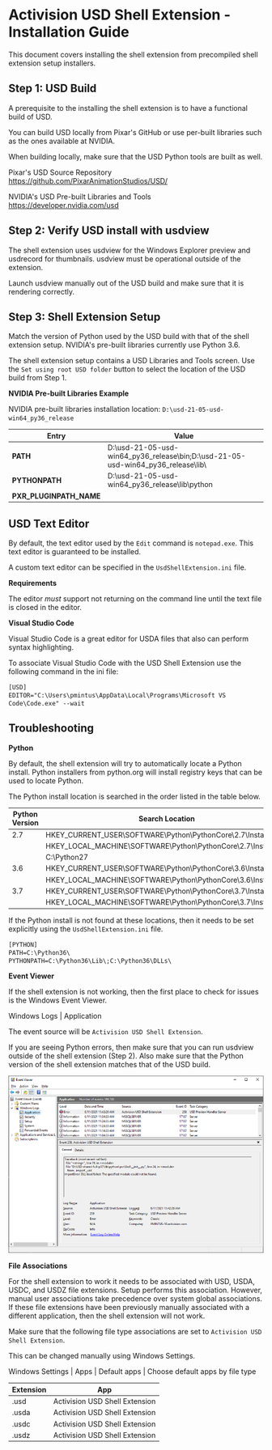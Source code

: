Activision USD Shell Extension - Installation Guide
===================================================

This document covers installing the shell extension from precompiled shell extension setup installers.

Step 1: USD Build
-----------------

A prerequisite to the installing the shell extension is to have a functional build of USD. 

You can build USD locally from Pixar's GitHub or use per-built libraries such as the ones available at NVIDIA.

When building locally, make sure that the USD Python tools are built as well.

Pixar's USD Source Repository  
https://github.com/PixarAnimationStudios/USD/

NVIDIA's USD Pre-built Libraries and Tools  
https://developer.nvidia.com/usd


Step 2: Verify USD install with usdview
---------------------------------------

The shell extension uses usdview for the Windows Explorer preview and usdrecord for thumbnails. usdview must be operational outside of the extension.

Launch usdview manually out of the USD build and make sure that it is rendering correctly.


Step 3: Shell Extension Setup
-----------------------------

Match the version of Python used by the USD build with that of the shell extension setup. NVIDIA's pre-built libraries currently use Python 3.6.

The shell extension setup contains a USD Libraries and Tools screen. Use the `Set using root USD folder` button to select the location of the USD build from Step 1.

**NVIDIA Pre-built Libraries Example**

NVIDIA pre-built libraries installation location: `D:\usd-21-05-usd-win64_py36_release`

| Entry                    | Value                                                                             |
|-                         |-                                                                                  |
| **PATH**                 | D:\usd-21-05-usd-win64_py36_release\bin\;D:\usd-21-05-usd-win64_py36_release\lib\ |
| **PYTHONPATH**           | D:\usd-21-05-usd-win64_py36_release\lib\python                                    |
| **PXR_PLUGINPATH_NAME**  |                                                                                   |


USD Text Editor
---------------
By default, the text editor used by the `Edit` command is `notepad.exe`. This text editor is guaranteed to be installed.

A custom text editor can be specified in the `UsdShellExtension.ini` file. 

**Requirements**

The editor *must* support not returning on the command line until the text file is closed in the editor.


**Visual Studio Code**

Visual Studio Code is a great editor for USDA files that also can perform syntax highlighting.

To associate Visual Studio Code with the USD Shell Extension use the following command in the ini file:

```
[USD]
EDITOR="C:\Users\pmintus\AppData\Local\Programs\Microsoft VS Code\Code.exe" --wait
```


Troubleshooting
---------------

**Python**

By default, the shell extension will try to automatically locate a Python install. Python installers from python.org will install registry keys that can be used to locate Python.

The Python install location is searched in the order listed in the table below.

| Python Version | Search Location                                               |
|-               |-                                                              |
| 2.7            | HKEY_CURRENT_USER\SOFTWARE\Python\PythonCore\2.7\InstallPath  |
|                | HKEY_LOCAL_MACHINE\SOFTWARE\Python\PythonCore\2.7\InstallPath |
|                | C:\Python27                                                   |
| 3.6            | HKEY_CURRENT_USER\SOFTWARE\Python\PythonCore\3.6\InstallPath  |
|                | HKEY_LOCAL_MACHINE\SOFTWARE\Python\PythonCore\3.6\InstallPath |
| 3.7            | HKEY_CURRENT_USER\SOFTWARE\Python\PythonCore\3.7\InstallPath  |
|                | HKEY_LOCAL_MACHINE\SOFTWARE\Python\PythonCore\3.7\InstallPath |

If the Python install is not found at these locations, then it needs to be set explicitly using the `UsdShellExtension.ini` file.

```
[PYTHON]
PATH=C:\Python36\
PYTHONPATH=C:\Python36\Lib\;C:\Python36\DLLs\
```

**Event Viewer**

If the shell extension is not working, then the first place to check for issues is the Windows Event Viewer. 

Windows Logs | Application

The event source will be `Activision USD Shell Extension`.

If you are seeing Python errors, then make sure that you can run usdview outside of the shell extension (Step 2). Also make sure that the Python version of the shell extension matches that of the USD build.

![eventviewer][eventviewer]


**File Associations**

For the shell extension to work it needs to be associated with USD, USDA, USDC, and USDZ file extensions. Setup performs this association. However, manual user associations take precedence over system global associations. If these file extensions have been previously manually associated with a different application, then the shell extension will not work.

Make sure that the following file type associations are set to `Activision USD Shell Extension`.

This can be changed manually using Windows Settings. 

Windows Settings | Apps | Default apps | Choose default apps by file type

| Extension | App                            |
|-          |-                               |
| .usd      | Activision USD Shell Extension |
| .usda     | Activision USD Shell Extension |
| .usdc     | Activision USD Shell Extension |
| .usdz     | Activision USD Shell Extension |

[eventviewer]:EventViewer.png "Event Viewer"
